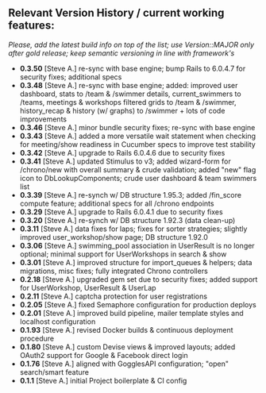 ## Relevant Version History / current working features:

_Please, add the latest build info on top of the list; use Version::MAJOR only after gold release; keep semantic versioning in line with framework's_

- **0.3.50** [Steve A.] re-sync with base engine; bump Rails to 6.0.4.7 for security fixes; additional specs
- **0.3.48** [Steve A.] re-sync with base engine; added: improved user dashboard, stats to /team & /swimmer details, current_swimmers to /teams, meetings & workshops filtered grids to /team & /swimmer, history_recap & history (w/ graphs) to /swimmer + lots of code improvements
- **0.3.46** [Steve A.] minor bundle security fixes; re-sync with base engine
- **0.3.43** [Steve A.] added a more versatile wait statement when checking for meeting/show readiness in Cucumber specs to improve test stability
- **0.3.42** [Steve A.] upgrade to Rails 6.0.4.6 due to security fixes
- **0.3.41** [Steve A.] updated Stimulus to v3; added wizard-form for /chrono/new with overall summary & crude validation; added "new" flag icon to DbLookupComponents; crude user dashboard & team swimmers list
- **0.3.39** [Steve A.] re-synch w/ DB structure 1.95.3; added /fin_score compute feature; additional specs for all /chrono endpoints
- **0.3.29** [Steve A.] upgrade to Rails 6.0.4.1 due to security fixes
- **0.3.20** [Steve A.] re-synch w/ DB structure 1.92.3 (data clean-up)
- **0.3.11** [Steve A.] data fixes for laps; fixes for sorter strategies; slightly improved user_workshop/show page; DB structure 1.92.0
- **0.3.06** [Steve A.] swimming_pool association in UserResult is no longer optional; minimal support for UserWorkshops in search & show
- **0.3.01** [Steve A.] improved structure for import_queues & helpers; data migrations, misc fixes; fully integrated Chrono controllers
- **0.2.18** [Steve A.] upgraded gem set due to security fixes; added support for UserWorkshop, UserResult & UserLap
- **0.2.11** [Steve A.] captcha protection for user registrations
- **0.2.05** [Steve A.] fixed Semaphore configuration for production deploys
- **0.2.01** [Steve A.] improved build pipeline, mailer template styles and localhost configuration
- **0.1.93** [Steve A.] revised Docker builds & continuous deployment procedure
- **0.1.80** [Steve A.] custom Devise views & improved layouts; added OAuth2 support for Google & Facebook direct login
- **0.1.76** [Steve A.] aligned with GogglesAPI configuration; "open" search/smart feature
- **0.1.1** [Steve A.] initial Project boilerplate & CI config
